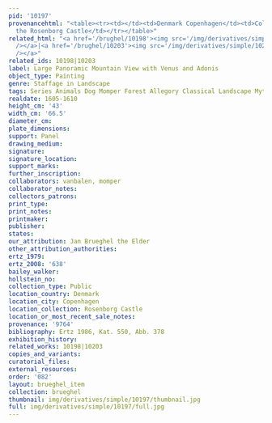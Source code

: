 ```yaml
---
pid: '10197'
provenancehtml: "<table><tr><td></td><td>Denmark Copenhagen</td><td>Collection at
  the Rosenborg Castle</td></tr></table>"
related_html: "<a href='/brughel/10198'><img src='/img/derivatives/simple/10198/thumbnail.jpg'
  /></a>|<a href='/brughel/10203'><img src='/img/derivatives/simple/10203/thumbnail.jpg'
  /></a>"
related_ids: 10198|10203
label: Large Panoramic Mountain View with Venus and Adonis
object_type: Painting
genre: Staffage in Landscape
tags: Series Animals Dog Momper Forest Allegory Classical Landscape Mythological
realdate: 1605-1610
height_cm: '43'
width_cm: '66.5'
diameter_cm:
plate_dimensions:
support: Panel
drawing_medium:
signature:
signature_location:
support_marks:
further_inscription:
collaborators: vanbalen, momper
collaborator_notes:
collectors_patrons:
print_type:
print_notes:
printmaker:
publisher:
states:
our_attribution: Jan Brueghel the Elder
other_attribution_authorities:
ertz_1979:
ertz_2008: '638'
bailey_walker:
hollstein_no:
collection_type: Public
location_country: Denmark
location_city: Copenhagen
location_collection: Rosenborg Castle
location_or_most_recent_sale_notes:
provenance: '9764'
bibliography: Ertz 1986, Kat. 550, Abb. 378
exhibition_history:
related_works: 10198|10203
copies_and_variants:
curatorial_files:
external_resources:
order: '082'
layout: brueghel_item
collection: brueghel
thumbnail: img/derivatives/simple/10197/thumbnail.jpg
full: img/derivatives/simple/10197/full.jpg
---
```

